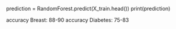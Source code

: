 prediction = RandomForest.predict(X_train.head())
print(prediction)


accuracy Breast: 88-90
accuracy Diabetes: 75-83
